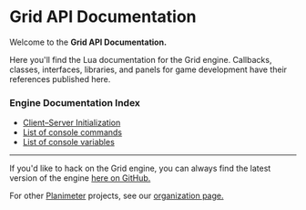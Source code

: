 Grid API Documentation
======================

Welcome to the **Grid API Documentation.**

Here you'll find the Lua documentation for the Grid engine. Callbacks, classes,
interfaces, libraries, and panels for game development have their references
published here.

### Engine Documentation Index

* [Client–Server Initialization](api/Client–Server_Initialization)
* [List of console commands](api/List_of_console_commands)
* [List of console variables](api/List_of_console_variables)

---

If you'd like to hack on the Grid engine, you can always find the latest version
of the engine [here on GitHub.](https://github.com/andrewmcwatters/grid-sdk)

For other [Planimeter](/planimeter) projects, see our
[organization page.](https://github.com/Planimeter)
